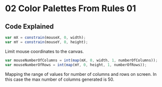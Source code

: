 # 02 Color Palettes From Rules 01

## Code Explained
```js
var mX = constrain(mouseX, 0, width);
var mY = constrain(mouseY, 0, height);
```
Limit mouse coordinates to the canvas.

```js
var mouseNumberOfColumns = int(map(mX, 0, width, 1, numberOfColumns));
var mouseNumberOfRows = int(map(mY, 0, height, 1, numberOfRows));
```
Mapping the range of values for number of columns and rows on screen. In this case the max number of columns generated is 50.
